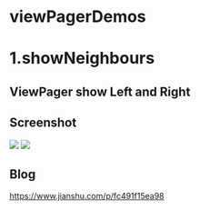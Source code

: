 # viewPagerDemos


# 1.showNeighbours
## ViewPager show Left and Right

## Screenshot
![](https://media.giphy.com/media/Qu2M92z7jCDlccYM9P/giphy.gif)
![](https://media.giphy.com/media/QVyK6EoPmEZhCfqHqA/giphy.gif)
## Blog
https://www.jianshu.com/p/fc491f15ea98